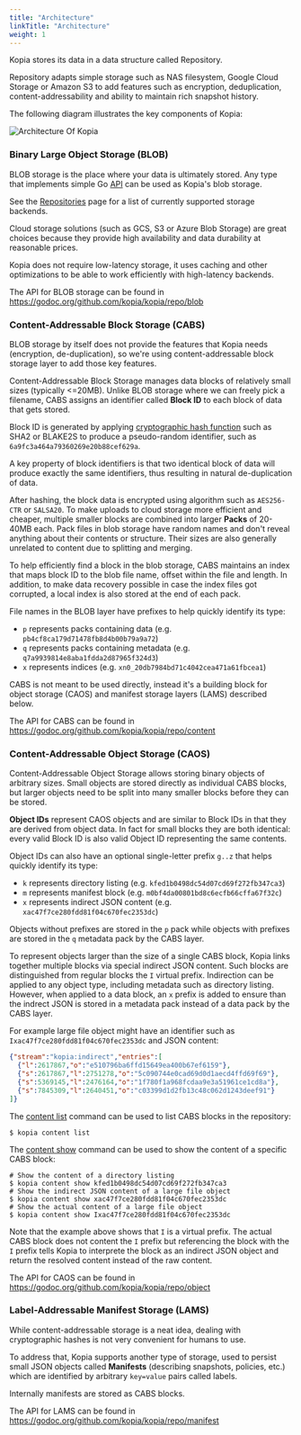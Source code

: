 ```yaml
---
title: "Architecture"
linkTitle: "Architecture"
weight: 1
---
```


Kopia stores its data in a data structure called Repository.

Repository adapts simple storage such as NAS filesystem, Google Cloud Storage or Amazon S3 to add features such as encryption, deduplication, content-addressability and ability to maintain rich snapshot history.

The following diagram illustrates the key components of Kopia:

![Architecture Of Kopia](architecture.png)

### Binary Large Object Storage (BLOB)

BLOB storage is the place where your data is ultimately stored. Any type that implements simple Go [API](https://godoc.org/github.com/kopia/kopia/repo/blob#Storage) can be used as Kopia's blob storage.

See the [Repositories](/docs/repositories/) page for a list of currently supported storage backends.

Cloud storage solutions (such as GCS, S3 or Azure Blob Storage) are great choices because they provide high availability and data durability at reasonable prices.

Kopia does not require low-latency storage, it uses caching and other optimizations to be able to work efficiently with high-latency backends.

The API for BLOB storage can be found in https://godoc.org/github.com/kopia/kopia/repo/blob

### Content-Addressable Block Storage (CABS)

BLOB storage by itself does not provide the features that Kopia needs (encryption, de-duplication), so we're using content-addressable block storage layer to add those key features.

Content-Addressable Block Storage manages data blocks of relatively small sizes (typically <=20MB). Unlike BLOB storage where we can freely pick a filename, CABS assigns an identifier called **Block ID** to each block of data that gets stored.

Block ID is generated by applying [cryptographic hash function](https://en.wikipedia.org/wiki/Cryptographic_hash_function) such as SHA2 or BLAKE2S to produce a pseudo-random identifier, such as `6a9fc3a464a79360269e20b88cef629a`.

A key property of block identifiers is that two identical block of data will produce exactly the same identifiers, thus resulting in natural de-duplication of data.

After hashing, the block data is encrypted using algorithm such as `AES256-CTR` or `SALSA20`. To make uploads to cloud storage more efficient and cheaper, multiple smaller blocks are combined into larger **Packs** of 20-40MB each. Pack files in blob storage have random names and don't reveal anything about their contents or structure. Their sizes are also generally unrelated to content due to splitting and merging.

To help efficiently find a block in the blob storage, CABS maintains an index that maps block ID to the blob file name, offset within the file and length. In addition, to make data recovery possible in case the index files got corrupted, a local index is also stored at the end of each pack.

File names in the BLOB layer have prefixes to help quickly identify its type:

* `p` represents packs containing data (e.g. `pb4cf8ca179d71478fb8d4b00b79a9a72`)
* `q` represents packs containing metadata  (e.g. `q7a9939814e8aba1fdda2d87965f324d3`)
* `x` represents indices (e.g. `xn0_20db7984bd71c4042cea471a61fbcea1`)

CABS is not meant to be used directly, instead it's a building block for object storage (CAOS) and manifest storage layers (LAMS) described below.

The API for CABS can be found in https://godoc.org/github.com/kopia/kopia/repo/content

### Content-Addressable Object Storage (CAOS)

Content-Addressable Object Storage allows storing binary objects of arbitrary sizes. Small objects are stored directly as individual CABS blocks, but larger objects need to be split into many smaller blocks before they can be stored.

**Object IDs** represent CAOS objects and are similar to Block IDs in that they are derived from object data. In fact for small blocks they are both identical: every valid Block ID is also valid Object ID representing the same contents.

Object IDs can also have an optional single-letter prefix `g..z` that helps quickly identify its type:

* `k` represents directory listing (e.g. `kfed1b0498dc54d07cd69f272fb347ca3`)
* `m` represents manifest block (e.g. `m0bf4da00801bd8c6ecfb66cffa67f32c`)
* `x` represents indirect JSON content (e.g. `xac47f7ce280fdd81f04c670fec2353dc`)

Objects without prefixes are stored in the `p` pack while objects with prefixes are stored in the `q` metadata pack by the CABS layer.

To represent objects larger than the size of a single CABS block, Kopia links together multiple blocks via special indirect JSON content. Such blocks are distinguished from regular blocks the `I` virtual prefix. Indirection can be applied to any object type, including metadata such as directory listing. However, when applied to a data block, an `x` prefix is added to ensure than the indrect JSON is stored in a metadata pack instead of a data pack by the CABS layer.

For example large file object might have an identifier such as `Ixac47f7ce280fdd81f04c670fec2353dc` and JSON content:

```json
{"stream":"kopia:indirect","entries":[
  {"l":2617867,"o":"e510796ba6ffd15649ea400b67ef6159"},
  {"s":2617867,"l":2751278,"o":"5c090744e0cad69d0d1aecd4ffd69f69"},
  {"s":5369145,"l":2476164,"o":"1f780f1a968fcdaa9e3a51961ce1cd8a"},
  {"s":7845309,"l":2640451,"o":"c03399d1d2fb13c48c062d1243deef91"}
]}
```

The [content list](/docs/reference/command-line/advanced/content-list/) command can be used to list CABS blocks in the repository:

```shell
$ kopia content list
```

The [content show](/docs/reference/command-line/advanced/content-show/) command can be used to show the content of a specific CABS block:

```shell
# Show the content of a directory listing
$ kopia content show kfed1b0498dc54d07cd69f272fb347ca3
# Show the indirect JSON content of a large file object
$ kopia content show xac47f7ce280fdd81f04c670fec2353dc
# Show the actual content of a large file object
$ kopia content show Ixac47f7ce280fdd81f04c670fec2353dc
```

Note that the example above shows that `I` is a virtual prefix. The actual CABS block does not content the `I` prefix but referencing the block with the `I` prefix tells Kopia to interprete the block as an indirect JSON object and return the resolved content instead of the raw content.

The API for CAOS can be found in https://godoc.org/github.com/kopia/kopia/repo/object

### Label-Addressable Manifest Storage (LAMS)

While content-addressable storage is a neat idea, dealing with cryptographic hashes is not very convenient for humans to use.

To address that, Kopia supports another type of storage, used to persist small JSON objects called **Manifests** (describing snapshots, policies, etc.) which are identified by arbitrary `key=value` pairs called labels.

Internally manifests are stored as CABS blocks.

The API for LAMS can be found in https://godoc.org/github.com/kopia/kopia/repo/manifest
